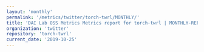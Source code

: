 ```yaml
---
layout: 'monthly'
permalink: '/metrics/twitter/torch-twrl/MONTHLY/'
title: 'DAI Lab OSS Metrics Metrics report for torch-twrl | MONTHLY-REPORT-2019-10-25'
organization: 'twitter'
repository: 'torch-twrl'
current_date: '2019-10-25'
---
```

